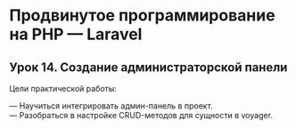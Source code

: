 # Продвинутое программирование на PHP — Laravel<br />
## Урок 14. Создание администраторской панели<br />
Цели практической работы:<br />

— Научиться интегрировать админ-панель в проект.<br />
— Разобраться в настройке CRUD-методов для сущности в voyager.<br />

